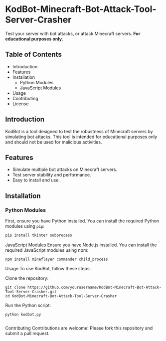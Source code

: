 # KodBot-Minecraft-Bot-Attack-Tool-Server-Crasher

Test your server with bot attacks, or attack Minecraft servers. **For educational purposes only.**

## Table of Contents
- Introduction
- Features
- Installation
  - Python Modules
  - JavaScript Modules
- Usage
- Contributing
- License

## Introduction
KodBot is a tool designed to test the robustness of Minecraft servers by simulating bot attacks. This tool is intended for educational purposes only and should not be used for malicious activities.

## Features
- Simulate multiple bot attacks on Minecraft servers.
- Test server stability and performance.
- Easy to install and use.

## Installation

### Python Modules
First, ensure you have Python installed. You can install the required Python modules using `pip`:

```bash
pip install tkinter subprocess
```
JavaScript Modules
Ensure you have Node.js installed. You can install the required JavaScript modules using npm:

```
npm install mineflayer commander child_process
```

Usage
To use KodBot, follow these steps:

Clone the repository:
```
git clone https://github.com/yourusername/KodBot-Minecraft-Bot-Attack-Tool-Server-Crasher.git
cd KodBot-Minecraft-Bot-Attack-Tool-Server-Crasher
```


Run the Python script:
```
python kodbot.py
```

```

```
Contributing
Contributions are welcome! Please fork this repository and submit a pull request.
